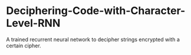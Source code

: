 # Deciphering-Code-with-Character-Level-RNN
A trained recurrent neural network to decipher strings encrypted with a certain cipher.
